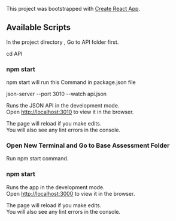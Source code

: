 This project was bootstrapped with [Create React App](https://github.com/facebook/create-react-app).

## Available Scripts

In the project directory , Go to API folder first.
   
   cd API
### npm start   

npm start will run this Command in package.json file

json-server --port 3010 --watch api.json

Runs the JSON API in the development mode.<br />
Open [http://localhost:3010](http://localhost:3010) to view it in the browser.

The page will reload if you make edits.<br />
You will also see any lint errors in the console.

### Open New Terminal and Go to Base Assessment Folder

Run npm start command.

### npm start

Runs the app in the development mode.<br />
Open [http://localhost:3000](http://localhost:3000) to view it in the browser.

The page will reload if you make edits.<br />
You will also see any lint errors in the console.
